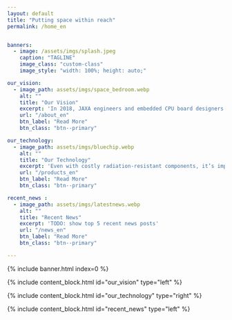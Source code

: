 ```yaml
---
layout: default
title: "Putting space within reach"
permalink: /home_en


banners:
  - image: /assets/imgs/splash.jpeg
    caption: "TAGLINE"
    image_class: "custom-class"
    image_style: "width: 100%; height: auto;"

our_vision:
  - image_path: assets/imgs/space_bedroom.webp
    alt: ""
    title: "Our Vision"
    excerpt: 'In 2018, JAXA engineers and embedded CPU board designers teamed up to launch this JAXA-originated venture. A future where anyone can travel to the moon... To make this vision a reality, we strive to create affordable and high-performance space computers.'
    url: "/about_en"
    btn_label: "Read More"
    btn_class: "btn--primary"

our_technology:
  - image_path: assets/imgs/bluechip.webp
    alt: ""
    title: "Our Technology"
    excerpt: 'Even with costly radiation-resistant components, it’s impossible to prevent all failures in space systems, potentially leading to the abrupt end of vital missions. Space Cubics leverages technology honed aboard the International Space Station to deliver reliable products while significantly reducing development costs.'
    url: "/products_en"
    btn_label: "Read More"
    btn_class: "btn--primary"

recent_news :
  - image_path: assets/imgs/latestnews.webp
    alt: ""
    title: "Recent News"
    excerpt: 'TODO: show top 5 recent news posts'
    url: "/news_en"
    btn_label: "Read More"
    btn_class: "btn--primary"

---
```


{% include banner.html index=0 %}

{% include content_block.html id="our_vision" type="left" %}

{% include content_block.html id="our_technology" type="right" %}

{% include content_block.html id="recent_news" type="left" %}